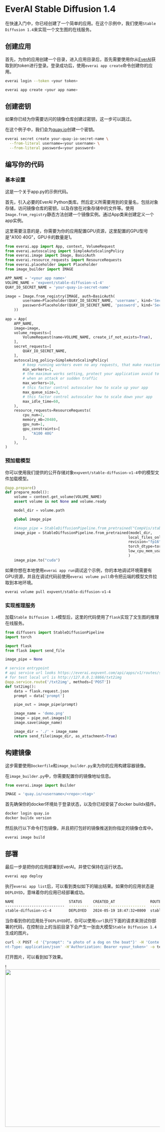 # EverAI Stable Diffusion 1.4

在快速入门中，你已经创建了一个简单的应用。在这个示例中，我们使用`Stable Diffusion 1.4`来实现一个文生图的在线服务。  

## 创建应用

首先，为你的应用创建一个目录，进入应用目录后，首先需要使用你从[EverAI](https://everai.expvent.com)获取到的token进行登录。登录成功后，使用`everai app create`命令创建你的应用。
```bash
everai login --token <your token>

everai app create <your app name>
```
## 创建密钥

如果你已经为你需要访问的镜像仓库创建过密钥，这一步可以跳过。  

在这个例子中，我们会为[quay.io](https://quay.io/)创建一个密钥。
```bash
everai secret create your-quay-io-secret-name \
  --from-literal username=<your username> \
  --from-literal password=<your password>
```

## 编写你的代码
### 基本设置

这是一个关于app.py的示例代码。  

首先，引入必要的EverAI Python类库。然后定义所需要用到的变量名，包括对象存储，访问镜像仓库的密钥，以及存放在对象存储中的文件等。使用`Image.from_registry`静态方法创建一个镜像实例。通过App类来创建定义一个app实例。  

这里需要注意的是，你需要为你的应用配置GPU资源，这里配置的GPU型号是"A100 40G"，GPU卡的数量是1。  

```python
from everai.app import App, context, VolumeRequest
from everai.autoscaling import SimpleAutoScalingPolicy
from everai.image import Image, BasicAuth
from everai.resource_requests import ResourceRequests
from everai.placeholder import Placeholder
from image_builder import IMAGE

APP_NAME = '<your app name>'
VOLUME_NAME = 'expvent/stable-diffusion-v1-4'
QUAY_IO_SECRET_NAME = 'your-quay-io-secret-name'

image = Image.from_registry(IMAGE, auth=BasicAuth(
        username=Placeholder(QUAY_IO_SECRET_NAME, 'username', kind='Secret'),
        password=Placeholder(QUAY_IO_SECRET_NAME, 'password', kind='Secret'),
    ))
    
app = App(
    APP_NAME,
    image=image,
    volume_requests=[
        VolumeRequest(name=VOLUME_NAME, create_if_not_exists=True),
    ],
    secret_requests=[
        QUAY_IO_SECRET_NAME,
    ],
    autoscaling_policy=SimpleAutoScalingPolicy(
        # keep running workers even no any requests, that make reaction immediately for new request
        min_workers=1,
        # the maximum works setting, protect your application avoid to pay a lot of money
        # when an attack or sudden traffic
        max_workers=10,
        # this factor control autoscaler how to scale up your app
        max_queue_size=3,
        # this factor control autoscaler how to scale down your app
        max_idle_time=60,
    ),
    resource_requests=ResourceRequests(
        cpu_num=2,
        memory_mb=20480,
        gpu_num=1,
        gpu_constraints=[
            "A100 40G"
        ],
    ),
)
```

### 预加载模型

你可以使用我们提供的公开存储对象`expvent/stable-diffusion-v1-4`中的模型文件加载模型。

```python
@app.prepare()
def prepare_model():
    volume = context.get_volume(VOLUME_NAME)
    assert volume is not None and volume.ready

    model_dir = volume.path

    global image_pipe

    #image_pipe = StableDiffusionPipeline.from_pretrained("CompVis/stable-diffusion-v1-4")
    image_pipe = StableDiffusionPipeline.from_pretrained(model_dir,
                                                        local_files_only=True,
                                                        revision="fp16", 
                                                        torch_dtype=torch.float16, 
                                                        low_cpu_mem_usage=False
                                                        )
    image_pipe.to("cuda")
```
如果你想在本地使用`everai app run`调试这个示例，你的本地调试环境需要有GPU资源，并且在调试代码前使用`everai volume pull`命令把云端的模型文件拉取到本地环境。  

```bash
everai volume pull expvent/stable-diffusion-v1-4
```

### 实现推理服务

加载`Stable Diffusion 1.4`模型后，这里的代码使用了`flask`实现了文生图的推理在线服务。  
```python
from diffusers import StableDiffusionPipeline
import torch

import flask
from flask import send_file

image_pipe = None

# service entrypoint
# api service url looks https://everai.expvent.com/api/apps/v1/routes/stable-diffusion-v1-4/txt2img
# for test local url is http://127.0.0.1:8866/txt2img
@app.service.route('/txt2img', methods=['POST'])
def txt2img():    
    data = flask.request.json
    prompt = data['prompt']

    pipe_out = image_pipe(prompt)

    image_name = 'demo.png'
    image = pipe_out.images[0]
    image.save(image_name)

    image_dir = './' + image_name
    return send_file(image_dir, as_attachment=True)
```

## 构建镜像

这步需要使用`Dockerfile`和`image_builder.py`来为你的应用构建容器镜像。  

在`image_builder.py`中，你需要配置你的镜像地址信息。
```python
from everai.image import Builder

IMAGE = 'quay.io/<username>/<repo>:<tag>'
```

首先确保你的docker环境处于登录状态，以及你已经安装了docker buildx插件。  
```bash
docker login quay.io
docker buildx version
```

然后执行以下命令打包镜像，并且把打包好的镜像推送到你指定的镜像仓库中。  
```bash
everai image build
```

## 部署

最后一步是把你的应用部署到EverAI。并使它保持在运行状态。  
```bash
everai app deploy
```

执行`everai app list`后，可以看到类似如下的输出结果。如果你的应用状态是`DEPLOYED`，意味着你的应用已经部署成功。  
```bash
NAME                         STATUS     CREATED_AT                ROUTE_NAME
---------------------------  ---------  ------------------------  ---------------------------
stable-diffusion-v1-4        DEPLOYED   2024-05-19 18:47:32+0800  stable-diffusion-v1-4
```

当你看到你的应用处于`DEPLOYED`时，你可以使用`curl`执行下面的请求来测试你部署的代码，在控制台上的当前目录下会产生一张由大模型`Stable Diffusion 1.4`生成的图片。 

```bash
curl -X POST -d '{"prompt": "a photo of a dog on the boat"}' -H 'Conte
nt-Type: application/json' -H'Authorization: Bearer <your_token>' -o test.png https://everai.expvent.com/api/apps/v1/routes/<your app route name>/txt2img
```

打开图片，可以看到如下效果。

!<img src="img/example.png" width = "512" />







